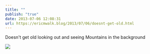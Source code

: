 ```yaml
---
title: ""
publish: "true"
date: 2013-07-06 12:08:31
url: https://ericmwalk.blog/2013/07/06/doesnt-get-old.html
---
```


Doesn't get old looking out and seeing Mountains in the background

![](https://ericmwalk.blog/uploads/2022/c6be702679.jpg)
